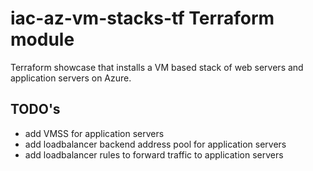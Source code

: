 # iac-az-vm-stacks-tf Terraform module

Terraform showcase that installs a VM based stack of web servers and application servers on Azure.

## TODO's

* add VMSS for application servers
* add loadbalancer backend address pool for application servers
* add loadbalancer rules to forward traffic to application servers
